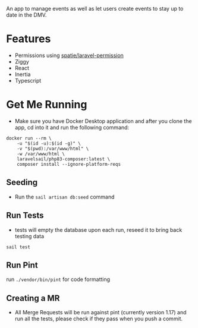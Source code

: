 
An app to manage events as well as let users create events to stay up to date in the DMV.

# Features 
- Permissions using [spatie/laravel-permission](https://github.com/spatie/laravel-permission)
- Ziggy
- React
- Inertia
- Typescript


# Get Me Running
- Make sure you have Docker Desktop application and after you clone the app, cd into it and run the following command:
```
docker run --rm \
    -u "$(id -u):$(id -g)" \
    -v "$(pwd):/var/www/html" \
    -w /var/www/html \
    laravelsail/php83-composer:latest \
    composer install --ignore-platform-reqs 
```

## Seeding
- Run the `sail artisan db:seed` command

## Run Tests
- tests will empty the database upon each run, reseed it to bring back testing data
```shell
sail test
```

## Run Pint
run `./vendor/bin/pint` for code formatting 

## Creating a MR
- All Merge Requests will be run against pint (currently version 1.17) and run all the tests, please check if they pass when you push a commit.
